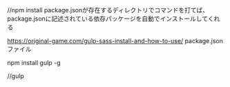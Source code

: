 //npm install
package.jsonが存在するディレクトリでコマンドを打てば、package.jsonに記述されている依存パッケージを自動でインストールしてくれる


https://original-game.com/gulp-sass-install-and-how-to-use/
package.jsonファイル

npm install gulp -g


//gulp
